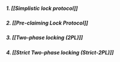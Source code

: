 ##### *1. [[Simplistic lock protocol]]*
##### *2. [[Pre-claiming Lock Protocol]]*
##### *3. [[Two-phase locking (2PL)]]*
##### *4. [[Strict Two-phase locking (Strict-2PL)]]*

